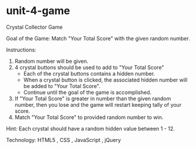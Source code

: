 # unit-4-game

Crystal Collector Game

Goal of the Game:
Match "Your Total Score" with the given random number.  

Instructions:
 1.  Random number will be given.
 2. 4 crystal buttons should be used to add to "Your Total Score"
    - Each of the crystal buttons contains a hidden number.
    - When a crystal button is clicked, the associated hidden number will be added to "Your Total Score". 
    - Continue until the goal of the game is accomplished.
3.  If "Your Total Score" is greater in number than the given random number, then you lose and the game will restart keeping tally of your score.
4.  Match "Your Total Score" to provided random number to win.  

Hint: Each crystal should have a random hidden value between 1 - 12.

Technology: HTML5 , CSS , JavaScript , jQuery

